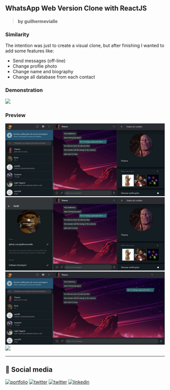 ## WhatsApp Web Version Clone with ReactJS

> #### by guilhermevialle

### Similarity

The intention was just to create a visual clone, but after finishing I wanted to add some features like:

-  Send messages (off-line)
- Change proflie photo
- Change name and biography
- Change all database from each contact

### Demonstration

![](/captures/rec1modgif.gif)

### Preview

![](/captures/cap1.jpg)
![](/captures/cap2.jpg)
![](/captures/cap3.jpg)
![](/captures/cap4.pnjpg)


---
## 🔗 Social media

[![portfolio](https://img.shields.io/badge/my_portfolio-000?style=for-the-badge&logo=ko-fi&logoColor=white)](https://github.com/guilhermevialle/MyPortfolio-GuilhermeVialle)
[![twitter](https://img.shields.io/badge/twitter-1DA1F2?style=for-the-badge&logo=twitter&logoColor=white)](https://twitter.com/guivialle)
[![twitter](https://img.shields.io/badge/Instagram-E4405F?style=for-the-badge&logo=instagram&logoColor=white)](https://www.instagram.com/guilherme.vialle/)
[![linkedin](https://img.shields.io/badge/linkedin-0A66C2?style=for-the-badge&logo=linkedin&logoColor=white)](https://www.linkedin.com/in/guilherme-vialle-4b1a9820a/)
